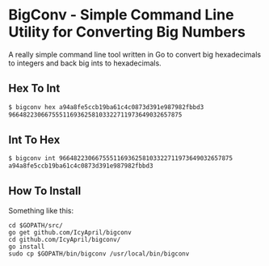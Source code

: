 # BigConv - Simple Command Line Utility for Converting Big Numbers

A really simple command line tool written in Go to convert big hexadecimals to integers and back big ints to hexadecimals.

## Hex To Int

```sh
$ bigconv hex a94a8fe5ccb19ba61c4c0873d391e987982fbbd3
966482230667555116936258103322711973649032657875
```

## Int To Hex

```sh
$ bigconv int 966482230667555116936258103322711973649032657875
a94a8fe5ccb19ba61c4c0873d391e987982fbbd3
```

## How To Install

Something like this:

```
cd $GOPATH/src/
go get github.com/IcyApril/bigconv
cd github.com/IcyApril/bigconv/
go install
sudo cp $GOPATH/bin/bigconv /usr/local/bin/bigconv
```